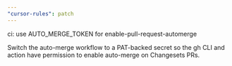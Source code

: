 ```yaml
---
"cursor-rules": patch
---
```


ci: use AUTO_MERGE_TOKEN for enable-pull-request-automerge

Switch the auto-merge workflow to a PAT-backed secret so the gh CLI
and action have permission to enable auto-merge on Changesets PRs.
